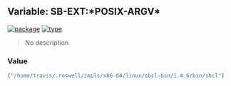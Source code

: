 ## Variable: SB-EXT:\*POSIX-ARGV\*
[![package](https://img.shields.io/badge/Package-SB--EXT-5f9ea0.svg?style=social&colorA=999999)](../) [![type](https://img.shields.io/badge/Type-Variable-5f9ea0.svg?style=social&colorA=999999)](../#variable) 

> No description.

### Value
```cl
("/home/travis/.roswell/impls/x86-64/linux/sbcl-bin/1.4.6/bin/sbcl")
```
